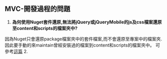 MVC-開發過程的問題
--------

1. **為何使用Nuget套件還原,無法將jQuery或jQueryMobile的js及css檔案還原至content和scripts的檔案夾中?**

因為Nuget只會還原package檔案夾中的套件檔案,而不會還原至專案中的檔案夾. 因此要手動的來maintain曾經安裝過的檔案到content和scripts的檔案夾中。 可參考[這篇](http://nuget.codeplex.com/workitem/2094)
2. 
